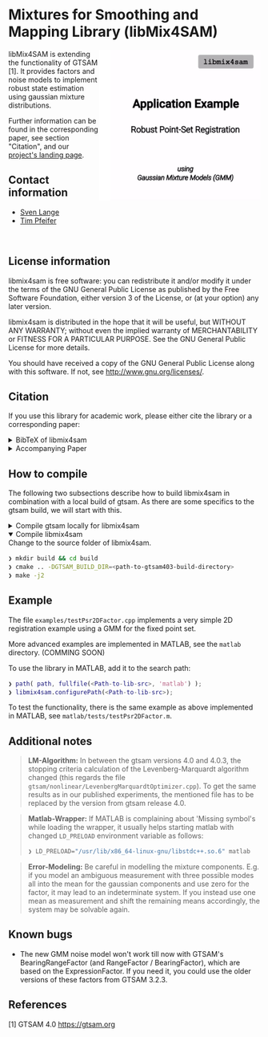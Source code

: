 # Mixtures for Smoothing and Mapping Library (libMix4SAM)

<img align="right" width="300px" src="doc/img/promo.gif">
<img align="right" height="300px" src="doc/img/promo_padding.png">

libMix4SAM is extending the functionality of GTSAM [1].
It provides factors and noise models to implement robust state estimation using gaussian mixture distributions.

Further information can be found in the corresponding paper, see section "Citation", and our [project's landing page](https://mytuc.org/mix).

## Contact information
- [Sven Lange](https://www.tu-chemnitz.de/etit/proaut/sven_lange)
- [Tim Pfeifer](https://www.tu-chemnitz.de/etit/proaut/tim_pfeifer)
<br clear="right"/>

## License information
libmix4sam is free software: you can redistribute it and/or modify
it under the terms of the GNU General Public License as published by
the Free Software Foundation, either version 3 of the License, or
(at your option) any later version.

libmix4sam is distributed in the hope that it will be useful,
but WITHOUT ANY WARRANTY; without even the implied warranty of
MERCHANTABILITY or FITNESS FOR A PARTICULAR PURPOSE.  See the
GNU General Public License for more details.

You should have received a copy of the GNU General Public License
along with this software.  If not, see <http://www.gnu.org/licenses/>.

## Citation

If you use this library for academic work, please either cite the library or a corresponding paper:
<details>
<summary>BibTeX of libmix4sam</summary>

```tex
  @Misc{libmix4sam,
   author       = {Sven Lange and Others},
   title        = {libmix4sam},
   howpublished = {\url{https://github.com/TUC-ProAut/libmix4sam}}
  }
```

</details>

<details>
<summary>Accompanying Paper</summary>

* Pfeifer, Tim, Sven Lange, and Peter Protzel (2021) [Advancing Mixture Models for Least Squares Optimization](http://arxiv.org/abs/2103.02472). arXiv:2103.02472 [cs] (to appear in IEEE Robotics and Automation Letters)

</details>

## How to compile
The following two subsections describe how to build libmix4sam in combination with a local build of gtsam. As there are some specifics to the gtsam build, we will start with this.

<details>
<summary>Compile gtsam locally for libmix4sam</summary>

First, download specific release of gtsam
```bash
❯ git clone https://github.com/borglab/gtsam.git gtsam403-src
❯ cd gtsam403-src && git checkout 4.0.3 && cd ..
```
Than configure and compile
```bash
❯ mkdir gtsam403-build && cd gtsam403-build
❯ cmake -C <libmix4sam-src>/gtsamConfig.cmake -S ../gtsam403-src 
❯ make -j2
```
> **Note:** We need some specific options for compiling gtsam. They are invoked through using the `gtsamConfig.cmake` as pre-load option for cmake. Further explanation can be found directly within the `*.cmake` file.

> **Note2:** For easy use later on, we recommend to stick to the naming convention used above for source and build folder of gtsam.
</details>

<details open>
<summary>Compile libmix4sam</summary>
Change to the source folder of libmix4sam.

```bash
❯ mkdir build && cd build
❯ cmake .. -DGTSAM_BUILD_DIR=<path-to-gtsam403-build-directory>
❯ make -j2
```

</details>

## Example
The file `examples/testPsr2DFactor.cpp` implements a very simple 2D registration example using a GMM for the fixed point set.

More advanced examples are implemented in MATLAB, see the `matlab` directory. (COMMING SOON)

To use the library in MATLAB, add it to the search path:
```Matlab
❯ path( path, fullfile(<Path-to-lib-src>, 'matlab') );
❯ libmix4sam.configurePath(<Path-to-lib-src>);
```
To test the functionality, there is the same example as above implemented in MATLAB, see `matlab/tests/testPsr2DFactor.m`.

## Additional notes

> **LM-Algorithm:** 
> In between the gtsam versions 4.0 and 4.0.3, the stopping criteria calculation of the Levenberg-Marquardt algorithm changed (this regards the file `gtsam/nonlinear/LevenbergMarquardtOptimizer.cpp`). To get the same results as in our published experiments, the mentioned file has to be replaced by the version from gtsam release 4.0.

> **Matlab-Wrapper:** If MATLAB is complaining about 'Missing symbol's while loading the wrapper, it usually helps starting matlab with changed `LD_PRELOAD` environment variable as follows:
>```bash
>❯ LD_PRELOAD="/usr/lib/x86_64-linux-gnu/libstdc++.so.6" matlab
>```

> **Error-Modeling:** Be careful in modelling the mixture components. E.g. if you model an ambiguous measurement with three possible modes all into the mean for the gaussian components and use zero for the factor, it may lead to an indeterminate system. If you instead use one mean as measurement and shift the remaining means accordingly, the system may be solvable again.  

## Known bugs
* The new GMM noise model won't work till now with GTSAM's BearingRangeFactor (and RangeFactor / BearingFactor), which are based on the ExpressionFactor. If you need it, you could use the older versions of these factors from GTSAM 3.2.3.

## References

[1] GTSAM 4.0 https://gtsam.org


